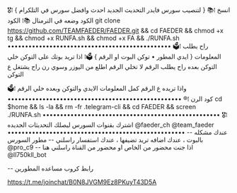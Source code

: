 🎖⁞ { لتنصيب سورس فايدر التحديث الجديد 
احدث وافضل سورس في التلكرام }
📚⁞  انسخ الكود وضعه في الترمنال
📚⁞ الكود 
git clone https://github.com/TEAMFAEDER/FAEDER.git && cd FAEDER  && chmod +x tg && chmod +x RUNFA.sh && chmod +x FA && ./RUNFA.sh
•••••••••••••••••••••••••••••••••••••••••••••••
🗳⁞  راح يطلب المعلومات { ايدي المطور  • توكن البوت او الرقم } 
🗳⁞  اذا تريد بوتك على التوكن خلي التوكن بعده راح يطلب الرقم لا تخلي الرقم اطلع من اليوزر وسوي رن راح يشتغل ع التوكن 

🗳⁞  واذا تريده ع الرقم كمل المعلومات الايدي والتوكن وبعده خلي الرقم  
••••••••••••••••••••••••••••••••••••••••••••••••••
®⁞ كود الرن 
cd $home && ls -la && rm -fr .telegram-cli && cd FAEDER && screen ./RUNFA.sh
•••••••••••••••••••••••••••••••••••••••••••••••••••
🎖⁞  اشترك بقنوات السورس ليصلك التحديثات الجديده 
@faeder_ch 
@team_faeder
•••••••••••••••••••••••••••••••••••••••••••••••••••
-- عندك مشكله بالبوت ، عندك اضافه تريد تضيفها ، عندك استفسار راسلني 
-- مطور السورس @pro_c9 
-- اذا جنت محضور من الخاص او محضور من القناة راسلني هنا @ll750kll_bot

-- رابط كروب مساعده المطورين 

https://t.me/joinchat/B0N8JVGM9Ez8PKuyT43D5A
